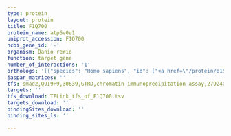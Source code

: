 ```yaml
---
type: protein
layout: protein
title: F1Q700
protein_name: atp6v0e1
uniprot_accession: F1Q700
ncbi_gene_id: '-'
organism: Danio rerio
function: target gene
number_of_interactions: '1'
orthologs: '[{"species": "Homo sapiens", "id": ["<a href=\"/protein/o15342\">O15342</a>"]}, {"species": "Mus musculus", "id": ["<a href=\"/protein/q9cqd8\">Q9CQD8</a>"]}, {"species": "Rattus norvegicus", "id": ["<a href=\"/protein/q794c0\">Q794C0</a>"]}, {"species": "Drosophila melanogaster", "id": ["<a href=\"/protein/q9vzg7\">Q9VZG7</a>", "<a href=\"/protein/q9vp18\">Q9VP18</a>"]}]'
jaspar_matrices: ''
tfs: smad2,Q9I9P9,30639,GTRD,chromatin immunoprecipitation assay,27924024%5Buid%5D,No
targets: ''
tfs_download: TFLink_tfs_of_F1Q700.tsv
targets_download: ''
bindingSites_download: ''
binding_sites_ls: ''

---
```

